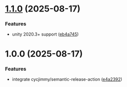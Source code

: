 # [1.1.0](https://github.com/bwaynesu/BNav/compare/1.0.0...1.1.0) (2025-08-17)


### Features

* unity 2020.3+ support ([eb4a745](https://github.com/bwaynesu/BNav/commit/eb4a745347ba1cf61ea20c2ca6278a34327d3516))

# 1.0.0 (2025-08-17)


### Features

* integrate cycjimmy/semantic-release-action ([e4a2392](https://github.com/bwaynesu/BNav/commit/e4a239217f5f504833308d45c5ec96117b491399))
